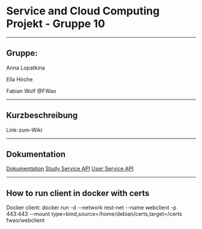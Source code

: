 # Service and Cloud Computing Projekt - Gruppe 10

---

## Gruppe:

Anna Lopatkina

Ella Hirche

Fabian Wolf @FWao

---

## Kurzbeschreibung


Link-zum-Wiki

---

## Dokumentation

[Dokumentation](https://bitbucket.org/tudresden/ws2020-gruppe10/doku.pdf)
[Study Service API](https://bitbucket.org/tudresden/ws2020-gruppe10/output-study.pdf)
[User Service API](https://bitbucket.org/tudresden/ws2020-gruppe10/output-user.pdf)

---

## How to run client in docker with certs

Docker client: docker run -d --network rest-net --name webclient -p 443:443 --mount type=bind,source=/home/debian/certs,target=/certs fwao/webclient

